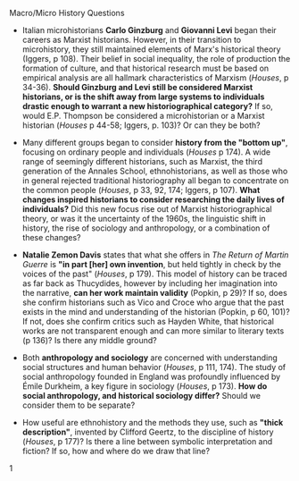 Macro/Micro History Questions

- Italian microhistorians **Carlo Ginzburg** and **Giovanni Levi** began their careers as Marxist historians. However, in their transition to microhistory, they still maintained elements of Marx's historical theory (Iggers, p 108). Their belief in social inequality, the role of production the formation of culture, and that historical research must be based on empirical analysis are all hallmark characteristics of Marxism (_Houses_, p 34-36). **Should Ginzburg and Levi still be considered Marxist historians, or is the shift away from large systems to individuals drastic enough to warrant a new historiographical category?** If so, would E.P. Thompson be considered a microhistorian or a Marxist historian (_Houses_ p 44-58; Iggers, p. 103)? Or can they be both?

- Many different groups began to consider **history from the "bottom up"**, focusing on ordinary people and individuals (_Houses_ p 174). A wide range of seemingly different historians, such as Marxist, the third generation of the Annales School, ethnohistorians, as well as those who in general rejected traditional historiography all began to concentrate on the common people (_Houses_, p 33, 92, 174; Iggers, p 107). **What changes inspired historians to consider researching the daily lives of individuals?** Did this new focus rise out of Marxist historiographical theory, or was it the uncertainty of the 1960s, the linguistic shift in history, the rise of sociology and anthropology, or a combination of these changes?

- **Natalie Zemon Davis** states that what she offers in _The Return of Martin Guerre_ is **"in part [her] own invention**, but held tightly in check by the voices of the past" (_Houses_, p 179). This model of history can be traced as far back as Thucydides, however by including her imagination into the narrative, **can her work maintain validity** (Popkin, p 29)? If so, does she confirm historians such as Vico and Croce who argue that the past exists in the mind and understanding of the historian (Popkin, p 60, 101)? If not, does she confirm critics such as Hayden White, that historical works are not transparent enough and can more similar to literary texts (p 136)? Is there any middle ground?

- Both **anthropology and sociology** are concerned with understanding social structures and human behavior (_Houses_, p 111, 174). The study of social anthropology founded in England was profoundly influenced by Émile Durkheim, a key figure in sociology (_Houses_, p 173). **How do social anthropology, and historical sociology differ?** Should we consider them to be separate?

- How useful are ethnohistory and the methods they use, such as **"thick description"**, invented by Clifford Geertz, to the discipline of history (_Houses_, p 177)? Is there a line between symbolic interpretation and fiction? If so, how and where do we draw that line?

1
